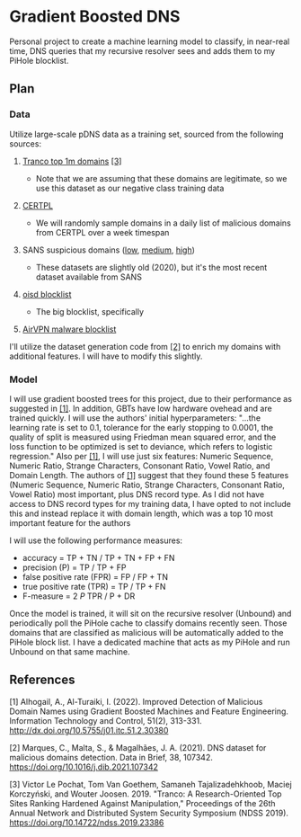 # Gradient Boosted DNS

Personal project to create a machine learning model to classify, in near-real time, DNS queries that my recursive resolver sees and adds them to my PiHole blocklist.

## Plan

### Data

Utilize large-scale pDNS data as a training set, sourced from the following sources:

1. [Tranco top 1m domains](https://tranco-list.eu/) [[3]](#3)

    - Note that we are assuming that these domains are legitimate, so we use this dataset as our negative class training data

2. [CERTPL](https://cert.pl/en/posts/2020/03/malicious_domains/)

    - We will randomly sample domains in a daily list of malicious domains from CERTPL over a week timespan

3. SANS suspicious domains ([low](https://web.archive.org/web/20200503151842/https://www.dshield.org/feeds/suspiciousdomains_Low.txt), [medium](https://web.archive.org/web/20190412151141/https://dshield.org/feeds/suspiciousdomains_Medium.txt), [high](https://web.archive.org/web/20170617154646/https://secure.dshield.org/feeds/suspiciousdomains_High.txt))

    - These datasets are slightly old (2020), but it's the most recent dataset available from SANS

4. [oisd blocklist](https://oisd.nl/)

    - The big blocklist, specifically

5. [AirVPN malware blocklist](https://airvpn.org/api/dns_lists/?code=air_malware&block=0.0.0.0&style=domains)

I'll utilize the dataset generation code from [[2]](#2) to enrich my domains with additional features. I will have to modify this slightly.

### Model

I will use gradient boosted trees for this project, due to their performance as suggested in [[1]](#1). In addition, GBTs have low hardware ovehead and are trained quickly. I will use the authors' initial hyperparameters: "...the learning rate is set to 0.1, tolerance for the early stopping to 0.0001, the quality of split is measured using Friedman mean squared error, and the loss function to be optimized is set to deviance, which refers to logistic regression." Also per [[1]](#1), I will use just six features: Numeric Sequence, Numeric Ratio, Strange Characters, Consonant Ratio, Vowel Ratio, and Domain Length. The authors of [[1]](#1) suggest that they found these 5 features (Numeric Sequence, Numeric Ratio, Strange Characters, Consonant Ratio, Vowel Ratio) most important, plus DNS record type. As I did not have access to DNS record types for my training data, I have opted to not include this and instead replace it with domain length, which was a top 10 most important feature for the authors

I will use the following performance measures:

- accuracy = TP + TN / TP + TN + FP + FN
- precision (P) = TP / TP + FP
- false positive rate (FPR) = FP / FP + TN
- true positive rate (TPR) = TP / TP + FN
- F-measure = 2 *P* TPR / P + DR

Once the model is trained, it will sit on the recursive resolver (Unbound) and periodically poll the PiHole cache to classify domains recently seen. Those domains that are classified as malicious will be automatically added to the PiHole block list. I have a dedicated machine that acts as my PiHole and run Unbound on that same machine.

## References

<a id="1">[1]</a>
Alhogail, A., Al-Turaiki, I. (2022). Improved Detection of Malicious Domain Names using Gradient Boosted Machines and Feature Engineering. Information Technology and Control, 51(2), 313-331. <http://dx.doi.org/10.5755/j01.itc.51.2.30380>

<a id="2">[2]</a>
Marques, C., Malta, S., & Magalhães, J. A. (2021). DNS dataset for malicious domains detection. Data in Brief, 38, 107342. <https://doi.org/10.1016/j.dib.2021.107342>

<a id="3">[3]</a>
Victor Le Pochat, Tom Van Goethem, Samaneh Tajalizadehkhoob, Maciej Korczyński, and Wouter Joosen. 2019. "Tranco: A Research-Oriented Top Sites Ranking Hardened Against Manipulation," Proceedings of the 26th Annual Network and Distributed System Security Symposium (NDSS 2019). <https://doi.org/10.14722/ndss.2019.23386>
